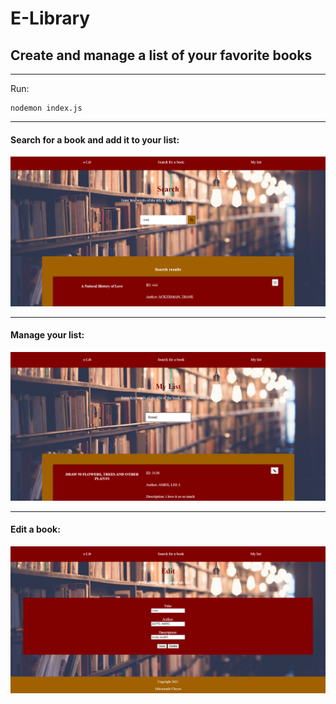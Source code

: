 # E-Library
## Create and manage a list of your favorite books
***
Run:
```console
nodemon index.js
```
***
#### Search for a book and add it to your list:
![](images/search.PNG)

***
#### Manage your list:

![](images/my_list.PNG)

***
#### Edit a book:

![](images/edit.PNG)
